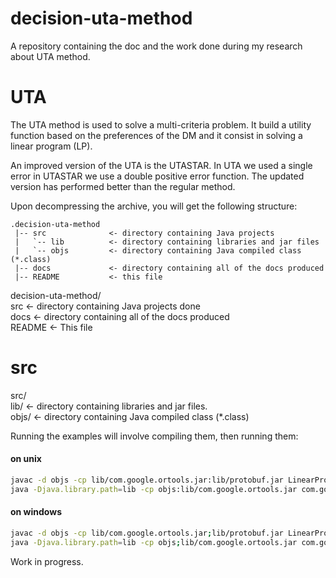 # decision-uta-method
A repository containing the doc and the work done during my research about UTA method.

# UTA
The UTA method is used to solve a multi-criteria problem. It build a utility function based on the preferences of the DM and it consist in solving a linear program (LP).

An improved version of the UTA is the UTASTAR. In UTA we used a single error in UTASTAR we use a double positive error function. The updated version has performed better than the regular method. 

Upon decompressing the archive, you will get the following structure:

```
.decision-uta-method
 |-- src              <- directory containing Java projects
 |   `-- lib          <- directory containing libraries and jar files
 |   `-- objs         <- directory containing Java compiled class (*.class)
 |-- docs             <- directory containing all of the docs produced
 |-- README           <- this file
```

decision-uta-method/<br/>
  src              <- directory containing Java projects done <br/>
  docs             <- directory containing all of the docs produced <br/>
  README           <- This file <br/>
  
# src
src/ <br/>
  lib/             <- directory containing libraries and jar files. <br/>
  objs/            <- directory containing Java compiled class (*.class) <br/>

Running the examples will involve compiling them, then running them:

#### on unix
```bash
javac -d objs -cp lib/com.google.ortools.jar:lib/protobuf.jar LinearProgramming.java
java -Djava.library.path=lib -cp objs:lib/com.google.ortools.jar com.google.ortools.samples.LinearProgramming
```

#### on windows
```bash
javac -d objs -cp lib/com.google.ortools.jar;lib/protobuf.jar LinearProgramming.java
java -Djava.library.path=lib -cp objs;lib/com.google.ortools.jar com.google.ortools.samples.LinearProgramming
```


Work in progress.
